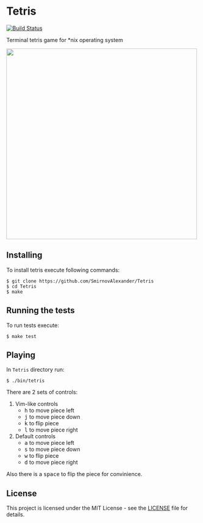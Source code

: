 # Tetris

[![Build Status](https://travis-ci.com/SmirnovAlexander/Tetris.svg?branch=master)](https://travis-ci.com/SmirnovAlexander/Tetris)

Terminal tetris game for *nix operating system

<img src="https://user-images.githubusercontent.com/32129186/82897155-de639880-9f5f-11ea-81a5-98c441744e06.gif" width="500" />

## Installing

To install tetris execute following commands:

```
$ git clone https://github.com/SmirnovAlexander/Tetris
$ cd Tetris
$ make
```

## Running the tests

To run tests execute:

```
$ make test
```

## Playing

In `Tetris` directory run:

```
$ ./bin/tetris
```

There are 2 sets of controls:
1) Vim-like controls 
    - <kbd>h</kbd> to move piece left
    - <kbd>j</kbd> to move piece down
    - <kbd>k</kbd> to flip piece
    - <kbd>l</kbd> to move piece right
2) Default controls
    - <kbd>a</kbd> to move piece left
    - <kbd>s</kbd> to move piece down
    - <kbd>w</kbd> to flip piece
    - <kbd>d</kbd> to move piece right
    
Also there is a <kbd>space</kbd> to flip the piece for convinience.
    
## License

This project is licensed under the MIT License - see the [LICENSE](LICENSE) file for details.
